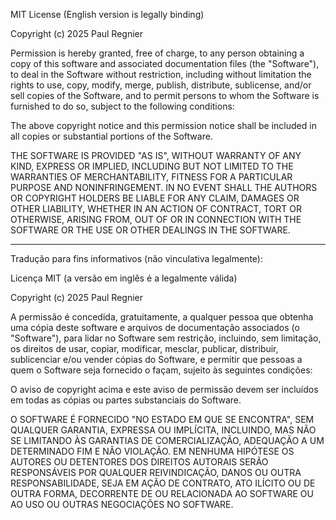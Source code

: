 MIT License (English version is legally binding)

Copyright (c) 2025 Paul Regnier

Permission is hereby granted, free of charge, to any person obtaining a copy
of this software and associated documentation files (the "Software"), to deal
in the Software without restriction, including without limitation the rights
to use, copy, modify, merge, publish, distribute, sublicense, and/or sell
copies of the Software, and to permit persons to whom the Software is
furnished to do so, subject to the following conditions:

The above copyright notice and this permission notice shall be included in
all copies or substantial portions of the Software.

THE SOFTWARE IS PROVIDED "AS IS", WITHOUT WARRANTY OF ANY KIND, EXPRESS OR
IMPLIED, INCLUDING BUT NOT LIMITED TO THE WARRANTIES OF MERCHANTABILITY,
FITNESS FOR A PARTICULAR PURPOSE AND NONINFRINGEMENT. IN NO EVENT SHALL THE
AUTHORS OR COPYRIGHT HOLDERS BE LIABLE FOR ANY CLAIM, DAMAGES OR OTHER
LIABILITY, WHETHER IN AN ACTION OF CONTRACT, TORT OR OTHERWISE, ARISING FROM,
OUT OF OR IN CONNECTION WITH THE SOFTWARE OR THE USE OR OTHER DEALINGS IN
THE SOFTWARE.

--------------------------------------------------------
Tradução para fins informativos (não vinculativa legalmente):

Licença MIT (a versão em inglês é a legalmente válida)

Copyright (c) 2025 Paul Regnier

A permissão é concedida, gratuitamente, a qualquer pessoa que obtenha uma cópia
deste software e arquivos de documentação associados (o "Software"), para lidar
no Software sem restrição, incluindo, sem limitação, os direitos de usar,
copiar, modificar, mesclar, publicar, distribuir, sublicenciar e/ou vender
cópias do Software, e permitir que pessoas a quem o Software seja fornecido
o façam, sujeito às seguintes condições:

O aviso de copyright acima e este aviso de permissão devem ser incluídos em
todas as cópias ou partes substanciais do Software.

O SOFTWARE É FORNECIDO "NO ESTADO EM QUE SE ENCONTRA", SEM QUALQUER GARANTIA,
EXPRESSA OU IMPLÍCITA, INCLUINDO, MAS NÃO SE LIMITANDO ÀS GARANTIAS DE
COMERCIALIZAÇÃO, ADEQUAÇÃO A UM DETERMINADO FIM E NÃO VIOLAÇÃO. EM NENHUMA
HIPÓTESE OS AUTORES OU DETENTORES DOS DIREITOS AUTORAIS SERÃO RESPONSÁVEIS
POR QUALQUER REIVINDICAÇÃO, DANOS OU OUTRA RESPONSABILIDADE, SEJA EM AÇÃO DE
CONTRATO, ATO ILÍCITO OU DE OUTRA FORMA, DECORRENTE DE OU RELACIONADA AO
SOFTWARE OU AO USO OU OUTRAS NEGOCIAÇÕES NO SOFTWARE.